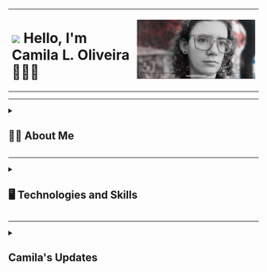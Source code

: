 <table>
  <tr>
    <td width="50%">
      <h1><img src="https://media.giphy.com/media/hvRJCLFzcasrR4ia7z/giphy.gif" width="5%"> Hello, I'm Camila L. Oliveira 👩🏻‍🦰</h1>
    <td>
        <a href="https://taggo.one/clcmo"><img src="https://github.com/clcmo/clcmo/blob/main/docs/images/banner.svg" alt="Banner"/></a>
    </td>
  </tr>
  </table>

------------

<details>
  <summary>
  <h2>👩‍🦰 About Me</h2>
  </summary>
  
I have a degree in Public Administration, I worked in the area, but if there's one thing I've discovered, it's that I have the vocation to develop software - and dreams too - in addition to communicating.

Today I work in application development, an experience that started in earnest in 2019, and I also enjoy learning and teaching. In addition to writing on websites and blogs (and there are three, well segmented: a personal one, a musical one and a tech one), I have just over 1000 followers in the three largest social networks.

I also have knowledge in two more languages: English and French, and I aim, in addition to continuing to improve myself, to be able to teach people who are curious and willing to get to know this so rich area that is technology.

|  🏫 Education     | 🖥️ Works           | 📚 Learnings, Hobbies and More |
| ----------------- | ------------------| -------------------------------|
| Postgraduate, Lato-Sensu, in Artificial Intelligence (PUC-SP) | Android Mobile Engineering and Development (Full - ⭐⭐) (Itaú; Robert Half + PagBank PagSeguro; and BRQ + Itaú) |  I'm learning about Google Analytics and AWS, architetures, modules, and Flutter;
| Technologist in Systems Analysis and Development (FATEC-SP) | Android Mobile Engineering and Development (Junior - ⭐) (TCS + Itaú) | I shared some lessons about creating your website or meeting the Android's lifecycle on [studio urbanna](https://studiourbanna.github.io);
| Bachelor in Public Administration (UFOP-MG) | Mobile Development Assistant - Android (TCS + Itaú) | I love 🥤 Soda, 🎮 Games and 🎭 Arts. Specially, photos and music. 
| | Mobile Development Trainee - Android (TCS + Itaú) | 
| | Internship in Systems Analysis and Development (ETEC Antonio Furlan) | 
| | Two internships in Public Administration (CETESB and RR Business)  | |

</details>

------------

<details>
  <summary>
  <h2>🖥️ Technologies and Skills</h2>
  </summary>

| Control Versions |  Frontend | Backend | Skills |
|------------------| --------- | ------- | ------ |
| [![Git](https://img.shields.io/badge/git-orange?style=for-the-badge&logo=git&logoColor=white)](#) | [![Java](https://img.shields.io/badge/java-red?style=for-the-badge&logo=CoffeeScript&logoColor=white)](https://github.com/clcmo?tab=repositories&q=&type=&language=java&sort=) | [![JavaScript](https://img.shields.io/badge/javascript-yellow?style=for-the-badge&logo=JavaScript&logoColor=white)](https://github.com/clcmo?tab=repositories&q=&type=&language=js&sort=) | [![Planning](https://img.shields.io/badge/planning-red?style=for-the-badge&logo=Trello&logoColor=white)](#)
| [![GitHub](https://img.shields.io/badge/github-purple?style=for-the-badge&logo=github&logoColor=white)](#) | [![Kotlin](https://img.shields.io/badge/kotlin-blue?style=for-the-badge&logo=Kotlin&logoColor=white)](https://github.com/clcmo?tab=repositories&q=&type=&language=kotlin&sort=) | [![MySQL](https://img.shields.io/badge/mysql-blue?style=for-the-badge&logo=MySQL&logoColor=white)](https://github.com/clcmo?tab=repositories&q=&type=&language=mysql&sort=) | [![Kanban](https://img.shields.io/badge/kanban-violet?style=for-the-badge&logo=Jira&logoColor=white)](#)
| [![Jira](https://img.shields.io/badge/jira-blue?style=for-the-badge&logo=Jira&logoColor=white)](#) |  [![Android](https://img.shields.io/badge/android-green?style=for-the-badge&logo=Android&logoColor=white)](#) | [![Wordpress](https://img.shields.io/badge/wordpress-white?style=for-the-badge&logo=wordpress&logoColor=blue)](#) | [![Architetures](https://img.shields.io/badge/architetures-grey?style=for-the-badge&logo=Android%20Studio&logoColor=white)](#)
| | [![HTML5](https://img.shields.io/badge/html-blue?style=for-the-badge&logo=HTML5&logoColor=white)](https://github.com/clcmo?tab=repositories&q=&type=&language=html&sort=) | | [![Work With Teams](https://img.shields.io/badge/work%20with%20teams-blueviolet?style=for-the-badge&logo=Microsoft%20Teams&logoColor=white)](#)
| | [![CSS3](https://img.shields.io/badge/css-grey?style=for-the-badge&logo=CSS3&logoColor=white)](https://github.com/clcmo?tab=repositories&q=&type=&language=css&sort=)  | | 
| | [![SCSS](https://img.shields.io/badge/scss-violet?style=for-the-badge&logo=Sass&logoColor=white)](https://github.com/clcmo?tab=repositories&q=&type=&language=scss&sort=) | |

</br>

| Statistics | Languages |
|------------| ---------|
| [![Statistics](https://github-readme-stats-eight-theta.vercel.app/api?username=clcmo&show_icons=true&theme=algolia&include_all_commits=true&count_private=true)](https://github.com/clcmo) | [![Languages](https://github-readme-stats-eight-theta.vercel.app/api/top-langs/?username=clcmo&layout=compact&langs_count=8&theme=algolia)](https://github.com/clcmo) |

</details>

------------

<details>
<summary><h2>Camila's Updates</h2></summary>


### On Her Blog (in Portuguese)
<!-- BLOG-POST-LIST:START -->
- [O Brasil de 2023 e a busca do equilíbrio](https://prensa.li/@clcmo/o-brasil-de-2023-e-a-busca-do-equilibrio)
- [Novos horizontes e os desafios tecnológicos](https://prensa.li/@clcmo/novos-horizontes-e-os-desafios-tecnologicos)
- [O Rei Faleceu, Vida Longa ao Rei](https://prensa.li/@clcmo/o-rei-faleceu-vida-longa-ao-rei)
- [Os Hermanos Merecem – e ele Me&lpar;re&rpar;ssi](https://prensa.li/@clcmo/os-hermanos-merecem-e-ele-meressi/)
<!-- BLOG-POST-LIST:END -->

### On Her YouTube (in Portuguese)
<!-- YOUTUBE:START -->
- [Destiny 2_20221226225442](https://www.youtube.com/watch?v=gGDdalEaHVU)
- [Jogando GT ao vivo](https://www.youtube.com/watch?v=_qQlRJ88-Do)
- [Jogando GT ao vivo](https://www.youtube.com/watch?v=7nVUf4nCIzk)
- [Injustice 2_20221021145827](https://www.youtube.com/watch?v=HJS0fKK8yko)
- [Injustice 2_20221021145659](https://www.youtube.com/watch?v=0nnull6Tx3M)
<!-- YOUTUBE:END -->

### On Her GitHub
<!--START_SECTION:activity-->
<!--END_SECTION:activity-->

</details>
